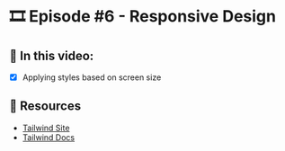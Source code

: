 # 🎞️ Episode #6 - Responsive Design

## 📝 In this video:
- [x] Applying styles based on screen size

## 🔗 Resources
- [Tailwind Site](https://tailwindcss.com/)
- [Tailwind Docs](https://tailwindcss.com/docs)
